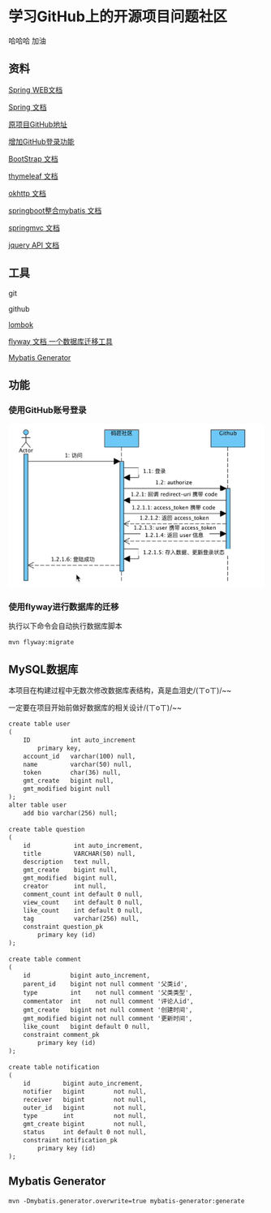 # 学习GitHub上的开源项目问题社区

哈哈哈 加油

## 资料

[Spring WEB文档](https://spring.io/guides/gs/serving-web-content/)

[Spring 文档](https://spring.io/guides)

[原项目GitHub地址](https://github.com/codedrinker/community)

[增加GitHub登录功能](https://docs.github.com/en/developers/apps/building-oauth-apps)

[BootStrap 文档](https://v3.bootcss.com/getting-started/)

[thymeleaf 文档](https://www.thymeleaf.org/index.html)

[okhttp 文档](https://square.github.io/okhttp/)

[springboot整合mybatis 文档](https://mybatis.org/spring-boot-starter/mybatis-spring-boot-autoconfigure/)

[springmvc 文档](https://docs.spring.io/spring-framework/docs/current/reference/html/web.html#mvc)

[jquery API 文档](https://api.jquery.com/)

## 工具

git

github

[lombok](https://projectlombok.org/features/all)

[flyway 文档 一个数据库迁移工具](https://flywaydb.org/documentation/getstarted/firststeps/maven)

[Mybatis Generator](http://mybatis.org/generator/index.html)

## 功能

### 使用GitHub账号登录

![img.png](img.png)

### 使用flyway进行数据库的迁移

执行以下命令会自动执行数据库脚本

```shell
mvn flyway:migrate
```

## MySQL数据库

本项目在构建过程中无数次修改数据库表结构，真是血泪史/(ㄒoㄒ)/~~

一定要在项目开始前做好数据库的相关设计/(ㄒoㄒ)/~~

```mysql
create table user
(
    ID           int auto_increment
        primary key,
    account_id   varchar(100) null,
    name         varchar(50) null,
    token        char(36) null,
    gmt_create   bigint null,
    gmt_modified bigint null
);
alter table user
    add bio varchar(256) null;

create table question
(
    id            int auto_increment,
    title         VARCHAR(50) null,
    description   text null,
    gmt_create    bigint null,
    gmt_modified  bigint null,
    creator       int null,
    comment_count int default 0 null,
    view_count    int default 0 null,
    like_count    int default 0 null,
    tag           varchar(256) null,
    constraint question_pk
        primary key (id)
);

create table comment
(
    id           bigint auto_increment,
    parent_id    bigint not null comment '父类id',
    type         int    not null comment '父类类型',
    commentator  int    not null comment '评论人id',
    gmt_create   bigint not null comment '创建时间',
    gmt_modified bigint not null comment '更新时间',
    like_count   bigint default 0 null,
    constraint comment_pk
        primary key (id)
);

create table notification
(
    id         bigint auto_increment,
    notifier   bigint        not null,
    receiver   bigint        not null,
    outer_id   bigint        not null,
    type       int           not null,
    gmt_create bigint        not null,
    status     int default 0 not null,
    constraint notification_pk
        primary key (id)
);
```

## Mybatis Generator

```shell
mvn -Dmybatis.generator.overwrite=true mybatis-generator:generate
```